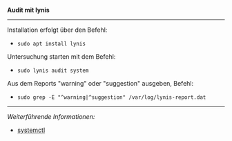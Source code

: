 **Audit mit lynis**

---

Installation erfolgt über den Befehl:
* ```sudo apt install lynis```

Untersuchung starten mit dem Befehl:
* ```sudo lynis audit system```

Aus dem Reports "warning" oder "suggestion" ausgeben, Befehl:
* ```sudo grep -E "^warning|^suggestion" /var/log/lynis-report.dat```

---

_Weiterführende Informationen:_
* [systemctl](https://wiki.ubuntuusers.de/systemd/systemctl/)
